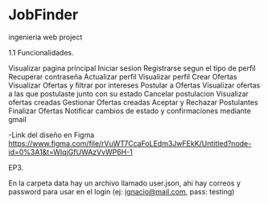 # JobFinder
ingenieria web project

1.1 Funcionalidades.

Visualizar pagina principal
Iniciar sesion
Registrarse segun el tipo de perfil
Recuperar contraseña
Actualizar perfil
Visualizar perfil
Crear Ofertas
Visualizar Ofertas y filtrar por intereses
Postular a Ofertas
Visualizar ofertas a las que postulaste junto con su estado
Cancelar postulacion
Visualizar ofertas creadas
Gestionar Ofertas creadas
Aceptar y Rechazar Postulantes
Finalizar Ofertas
Notificar cambios de estado y confirmaciones mediante gmail

-Link del diseño en Figma
    https://www.figma.com/file/rVuWT7CcaFoLEdm3JwFEkK/Untitled?node-id=0%3A1&t=WIqjGfUWAzVvWP6H-1


EP3.

En la carpeta data hay un archivo llamado user.json, ahi hay correos y password para usar en el login (ej: ignacio@mail.com, pass: testing)


